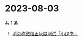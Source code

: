 # 2023-08-03

共 1 条

<!-- BEGIN -->
<!-- 最后更新时间 Thu Aug 03 2023 01:02:24 GMT+0800 (China Standard Time) -->

1. [消息称微信正灰度测试「小绿书」](https://www.zhihu.com/search?q=消息称微信正灰度测试「小绿书」)

<!-- END -->

